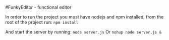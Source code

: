 #FunkyEditor - functional editor 

In order to run the project you must have nodejs and npm installed,
from the root of the project run:
`npm install`

And start the server by running:
 `node server.js` Or `nohup node server.js &`
